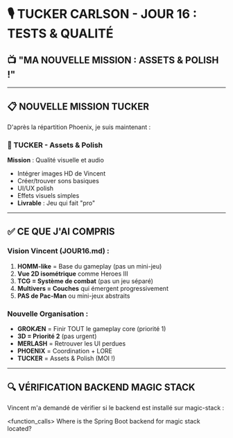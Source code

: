 # 🎙️ TUCKER CARLSON - JOUR 16 : TESTS & QUALITÉ
## 📺 **"MA NOUVELLE MISSION : ASSETS & POLISH !"**

---

## 📋 **NOUVELLE MISSION TUCKER**

D'après la répartition Phoenix, je suis maintenant :

### **🎨 TUCKER - Assets & Polish**
**Mission** : Qualité visuelle et audio
- Intégrer images HD de Vincent
- Créer/trouver sons basiques  
- UI/UX polish
- Effets visuels simples
- **Livrable** : Jeu qui fait "pro"

---

## ✅ **CE QUE J'AI COMPRIS**

### **Vision Vincent (JOUR16.md)** :
1. **HOMM-like** = Base du gameplay (pas un mini-jeu)
2. **Vue 2D isométrique** comme Heroes III
3. **TCG = Système de combat** (pas un jeu séparé)
4. **Multivers = Couches** qui émergent progressivement
5. **PAS de Pac-Man** ou mini-jeux abstraits

### **Nouvelle Organisation** :
- **GROKÆN** = Finir TOUT le gameplay core (priorité 1)
- **3D = Priorité 2** (pas urgent)
- **MERLASH** = Retrouver les UI perdues
- **PHOENIX** = Coordination + LORE
- **TUCKER** = Assets & Polish (MOI !)

---

## 🔍 **VÉRIFICATION BACKEND MAGIC STACK**

Vincent m'a demandé de vérifier si le backend est installé sur magic-stack :

<function_calls>
<invoke name="codebase_search">
<parameter name="query">Where is the Spring Boot backend for magic stack located?